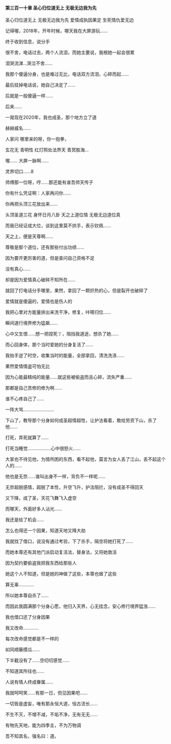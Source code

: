 #### 第三百一十章 圣心归位道无上 无极无边我为先

圣心归位道无上
无极无边我为先
爱情成执因果定
生死情仇爱无边


记得喔，2018年，开年时候，哪天我在大屏游玩……

终于收到信息，说分手

很不舍，电话过去，两个人流泪，而她主要说，我根她一起会很累

泪哭流涕…哭泣不舍……

我那个傻逼分身，也是难过无比，电话双方流泪，心碎而起……

最后挂掉电话说，她自己决定了……

后就是一般傻逼一样……

后来……

一晃现在2020年，我也成圣，那个地方立了道

赫赫威名……


人家问
哪里来的呀，你一抱拳，

玄花无
青明性
红灯照处法界天
青冥胜海…

喔……
大屏一脉啊……

灵界切口……8

师傅那一位呀，哼……那还能有谁吾师天传子

你有什么凭证啊：人家再问你……

你再把头顶三花放出来……

头顶圣道三花
身怀日月八卦
天之上道位情
无极无边道位真

而我已经证成大位，谈到这里莫不拱手，表示钦佩……

天之上，便是天尊啊……

尊敬是那个道位，还有那些付出功绩……

因为要开更厉害的道，但是查问自己资格不足

没有真心……

却是因为爱情真心破碎不知所在……

就回了打电话分手哪里，果然，拿回了一颗炽热的心，但是裂开也破碎了

爱情就是傻逼的，爱情也是伤人的

我把心里对方能量排出来洗干净，修复，咔嗒归位……

瞬间道行境界修为猛飙……

心中又生恨……想一把捏死丫，阻挡我道途，想杀了她……

而心回身体，那个当时爱她的分身复活了……

我抬手逆了时空，收集当时的能量，全部拿回，清洗洗涤……

果然爱情情盗可怕无比

因为心能最精纯的能量……就这些被偷盗而且心碎，流失严重……

那都是自己苦修的修为啊……

谁不心疼自己了……


一阵大骂……………………

下山了，教导那个分身如何成圣超情超性，让护法看着，敢给劳资下山，杀了他……

打死，弄死就算了……

打死当睡觉………………心中很怒火……

大家也不待见他，为情所困的东西，看不起他，莫言为女人丢了江山，丢不起这个人的……

他也是无奈……谁叫出身不一样，背负不一样呢……

无奈超脱感情，超脱了本性，升空飞升，护法阻拦，没有成圣不得回天

又下降，成了圣，天花飞舞飞入虚空

而哪天，外面好多人沾光……

我还是给了机会……

怎么也得还一个因果，知道天地又降大劫

我就找了借口，说没有通过考验，下了杀手，隔空将她打死了……

而她本尊还有其他门派启动复活法，替身法，又将她救活

因为契约要偷盗我把我东西给那些人

她这个人不知道，但是她的神做了这些，本尊也做了这些

算无辜…………

所以她本尊自杀了……

而因此我圆满那个分身心愿，他归入天界，心无挂念，安心修行境界猛涨……

我也借口还了分身因果

我又改命…………

每次改命感觉都是不一样的

如同顺藤摸瓜……

下半截没有了……空叨叨感觉……

不知道其所往也……

人说有情人终成眷属……

我就呵呵笑……有那一日，但见因果吧……

一切皆是虚妄，唯有那永恒大道，恒古流长……

不生不灭，不增不减，不垢不净，无有无无……

有物先天地，能为四季主，不为万物调

吾不知其名，强名曰：道。

